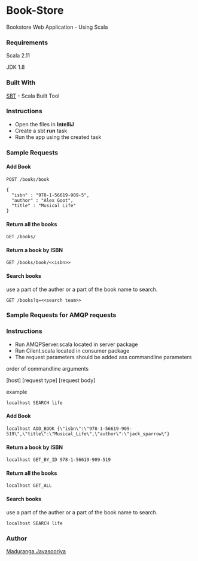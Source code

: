 # Book-Store

Bookstore Web Application - Using Scala

### Requirements
Scala 2.11 

JDK 1.8

### Built With

[SBT](https://www.scala-sbt.org/) - Scala Built Tool

### Instructions

- Open the files in **IntelliJ** 
- Create a sbt **run** task 
- Run the app using the created task

### Sample Requests 

#### Add Book

```
POST /books/book
```

```
{
  "isbn" : "978-1-56619-909-5",
  "author" : "Alex Goot",
  "title" : "Musical Life"
}
```
#### Return all the books

```
GET /books/
```
#### Return a book by ISBN

```
GET /books/book/<<isbn>>
```
#### Search books
use a part of the auther or a part of the book name to search.
```
GET /books?q=<<search team>>
```

### Sample Requests for AMQP requests

### Instructions

- Run AMQPServer.scala located in server package 
- Run Cilent.scala located in consumer package
- The request parameters should be added ass commandline parameters  

order of commandline arguments

[host] [request type] [request body] 

example
```
localhost SEARCH life
```
#### Add Book

```
localhost ADD_BOOK {\"isbn\":\"978-1-56619-909-519\",\"title\":\"Musical_Life\",\"author\":\"jack_sparrow\"}
```


#### Return a book by ISBN

```
localhost GET_BY_ID 978-1-56619-909-519
```
#### Return all the books

```
localhost GET_ALL
```
#### Search books
use a part of the auther or a part of the book name to search.
```
localhost SEARCH life
```

### Author

[Maduranga Jayasooriya](https://www.linkedin.com/in/madurangajayasooriya/)

